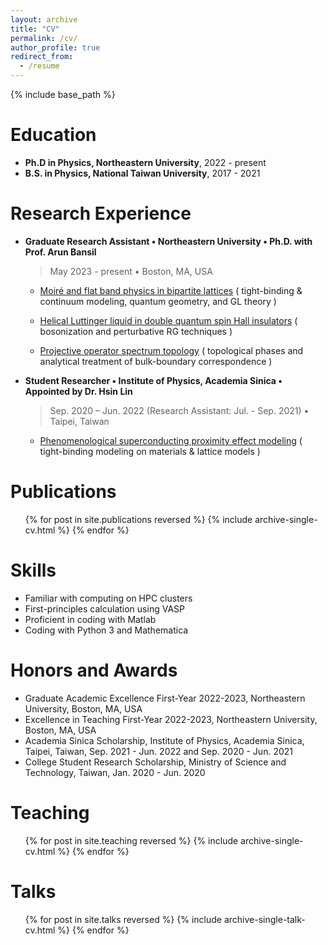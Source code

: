 ```yaml
---
layout: archive
title: "CV"
permalink: /cv/
author_profile: true
redirect_from:
  - /resume
---
```


{% include base_path %}

Education
======
* __Ph.D in Physics, Northeastern University__, 2022 - present
* __B.S. in Physics, National Taiwan University__, 2017 - 2021

Research Experience
======
* __Graduate Research Assistant • Northeastern University • Ph.D. with Prof. Arun Bansil__
     > May 2023 - present • Boston, MA, USA
  
     * <ins>Moiré and flat band physics in bipartite lattices</ins> ( tight-binding & continuum modeling, quantum geometry, and GL theory )</ins>

     * <ins>Helical Luttinger liquid in double quantum spin Hall insulators</ins> ( bosonization and perturbative RG techniques )</ins>

     * <ins>Projective operator spectrum topology</ins> ( topological phases and analytical treatment of bulk-boundary correspondence )</ins>

* __Student Researcher • Institute of Physics, Academia Sinica • Appointed by Dr. Hsin Lin__
  > Sep. 2020 – Jun. 2022  (Research Assistant: Jul. - Sep. 2021) • Taipei, Taiwan
  
    * <ins>Phenomenological superconducting proximity effect modeling</ins> ( tight-binding modeling on materials & lattice models )

Publications
======
  <ul>{% for post in site.publications reversed %}
    {% include archive-single-cv.html %}
  {% endfor %}</ul>

Skills
======
* Familiar with computing on HPC clusters
* First-principles calculation using VASP
* Proficient in coding with Matlab
* Coding with Python 3 and Mathematica

Honors and Awards
======
* Graduate Academic Excellence First-Year 2022-2023, Northeastern University, Boston, MA, USA
* Excellence in Teaching First-Year 2022-2023, Northeastern University, Boston, MA, USA
* Academia Sinica Scholarship, Institute of Physics, Academia Sinica, Taipei, Taiwan, Sep. 2021 - Jun. 2022 and Sep. 2020 - Jun. 2021 
* College Student Research Scholarship, Ministry of Science and Technology, Taiwan, Jan. 2020 - Jun. 2020

Teaching
======
  <ul>{% for post in site.teaching reversed %}
    {% include archive-single-cv.html %}
  {% endfor %}</ul>
  
Talks
======
  <ul>{% for post in site.talks reversed %}
    {% include archive-single-talk-cv.html  %}
  {% endfor %}</ul>
  
